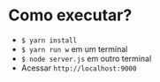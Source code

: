 # Como executar?

* `$ yarn install`
* `$ yarn run w` em um terminal
* `$ node server.js` em outro terminal
* Acessar `http://localhost:9000`

